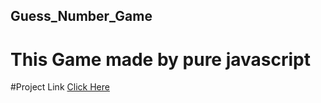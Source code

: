 ## Guess_Number_Game

# This Game made by pure javascript 

#Project Link 
[Click Here](https://amancoder01.github.io/Guess_Number_Game/#)
